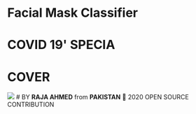 # Facial Mask Classifier
# COVID 19' SPECIA
# COVER
<img src = "https://github.com/AhmedRaja1/Corona-Special-Facial-Mask-Detector-/blob/master/Facial-mask.png">
# BY <b>RAJA AHMED</b> from <b>PAKISTAN</b> 💚
2020 OPEN SOURCE CONTRIBUTION
